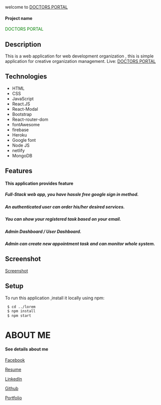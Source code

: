 
welcome to [DOCTORS PORTAL](https://doctors-portal-8165f.web.app/)

#### Project name 
<span style="color: green">  DOCTORS PORTAL </span>


## Description
This is a web application for web development organization , this is simple application for creative organization management.
Live: [DOCTORS PORTAL](https://doctors-portal-8165f.web.app/)


## Technologies

* HTML
* CSS
* JavaScript
* React.JS
* React-Modal
* Bootstrap
* React-router-dom
* fontAwesome
* firebase
* Heroku
* Google font
* Node JS
* netlify 
* MongoDB

## Features
#### This application provides feature 

##### Full-Stack web app, you have hassle free google sign in method.
##### An authenticated user can order his/her desired services.
##### You can show your registered task based on your email.
##### Admin Dashboard / User Dashboard.
##### Admin can create new appointment task and can monitor whole system.


## Screenshot

[Screenshot](https://drive.google.com/drive/folders/1JJluqvxdLTw65Rnz6lgxPuy09NogPv_q?usp=sharing)

## Setup

To run this application ,install it locally using npm:
```bash
 $ cd ../lorem
 $ npm install
 $ npm start
```

# ABOUT ME
#### See details about me
[Facebook](https://www.facebook.com/md.muktarulkhanakash)

[Resume](https://drive.google.com/file/d/1DT1fDqtNxLNr6ZZnVaXL6eH0kI7vvlAW/view?usp=sharing)

[LinkedIn](https://www.linkedin.com/in/muktarul-khan-akash-r/)

[Github](https://github.com/Muktarul-Islam420)

[Portfolio](https://muktarul.netlify.app/)
